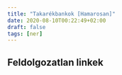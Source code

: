 ```yaml
---
title: "Takarékbankok [Hamarosan]"
date: 2020-08-10T00:22:49+02:00
draft: false
tags: [ner]
---
```


## Feldolgozatlan linkek
